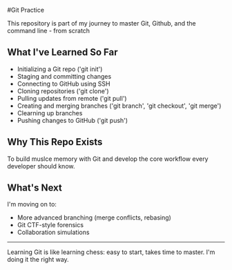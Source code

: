 #Git Practice

This repository is part of my journey to master Git, Github, and the command line - from scratch

## What I've Learned So Far

- Initializing a Git repo ('git init')
- Staging and committing changes
- Connecting to GitHub using SSH
- Cloning repositories ('git clone')
- Pulling updates from remote ('git pull')
- Creating and merging branches ('git branch', 'git checkout', 'git merge')
- Clearning up branches
- Pushing changes to GitHub ('git push')

## Why This Repo Exists

To build muslce memory with Git and develop the core workflow every developer should know.

## What's Next

I'm moving on to:

- More advanced branching (merge conflicts, rebasing)
- Git CTF-style forensics
- Collaboration simulations


---


Learning Git is like learning chess: easy to start, takes time to master. I'm doing it the right way.
